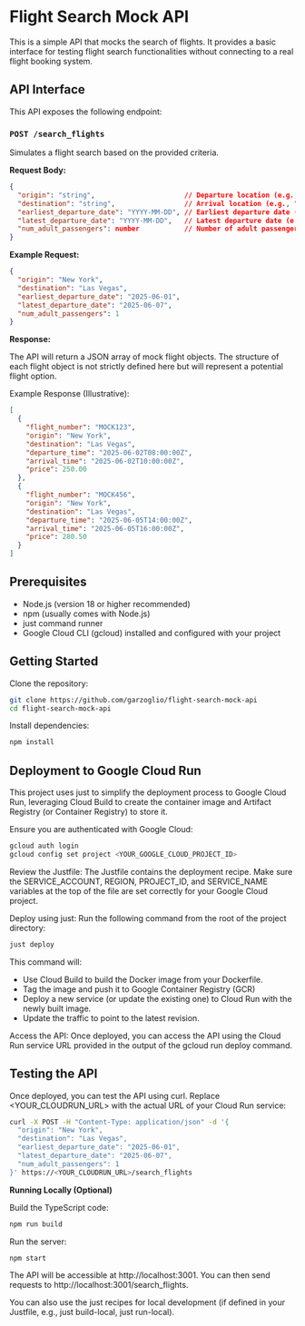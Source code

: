 # Flight Search Mock API

This is a simple API that mocks the search of flights. It provides a basic interface for testing flight search functionalities without connecting to a real flight booking system.

## API Interface

This API exposes the following endpoint:

### `POST /search_flights`

Simulates a flight search based on the provided criteria.

**Request Body:**

```json
{
  "origin": "string",                      // Departure location (e.g., "New York")
  "destination": "string",                 // Arrival location (e.g., "Las Vegas")
  "earliest_departure_date": "YYYY-MM-DD", // Earliest departure date (e.g., "2024-06-01")
  "latest_departure_date": "YYYY-MM-DD",   // Latest departure date (e.g., "2024-06-07")
  "num_adult_passengers": number           // Number of adult passengers (e.g., 1)
}
```

**Example Request:**

```json
{
  "origin": "New York",
  "destination": "Las Vegas",
  "earliest_departure_date": "2025-06-01",
  "latest_departure_date": "2025-06-07",
  "num_adult_passengers": 1
}
```

**Response:**

The API will return a JSON array of mock flight objects. The structure of each flight object is not strictly defined here but will represent a potential flight option.

Example Response (Illustrative):

```json
[
  {
    "flight_number": "MOCK123",
    "origin": "New York",
    "destination": "Las Vegas",
    "departure_time": "2025-06-02T08:00:00Z",
    "arrival_time": "2025-06-02T10:00:00Z",
    "price": 250.00
  },
  {
    "flight_number": "MOCK456",
    "origin": "New York",
    "destination": "Las Vegas",
    "departure_time": "2025-06-05T14:00:00Z",
    "arrival_time": "2025-06-05T16:00:00Z",
    "price": 280.50
  }
]
```

## Prerequisites
* Node.js (version 18 or higher recommended)
* npm (usually comes with Node.js)
* just command runner
* Google Cloud CLI (gcloud) installed and configured with your project

## Getting Started

Clone the repository:

```bash
git clone https://github.com/garzoglio/flight-search-mock-api
cd flight-search-mock-api
```
Install dependencies:

```bash
npm install
```

## Deployment to Google Cloud Run
This project uses just to simplify the deployment process to Google Cloud Run, leveraging Cloud Build to create the container image and Artifact Registry (or Container Registry) to store it.

Ensure you are authenticated with Google Cloud:

```bash
gcloud auth login
gcloud config set project <YOUR_GOOGLE_CLOUD_PROJECT_ID>
```
Review the Justfile: The Justfile contains the deployment recipe. Make sure the SERVICE_ACCOUNT, REGION, PROJECT_ID, and SERVICE_NAME variables at the top of the file are set correctly for your Google Cloud project.

Deploy using just: Run the following command from the root of the project directory:

```bash
just deploy
```

This command will:

* Use Cloud Build to build the Docker image from your Dockerfile.
* Tag the image and push it to Google Container Registry (GCR)
* Deploy a new service (or update the existing one) to Cloud Run with the newly built image.
* Update the traffic to point to the latest revision.

Access the API: Once deployed, you can access the API using the Cloud Run service URL provided in the output of the gcloud run deploy command.

## Testing the API

Once deployed, you can test the API using curl. Replace <YOUR_CLOUDRUN_URL> with the actual URL of your Cloud Run service:

```bash
curl -X POST -H "Content-Type: application/json" -d '{
  "origin": "New York",
  "destination": "Las Vegas",
  "earliest_departure_date": "2025-06-01",
  "latest_departure_date": "2025-06-07",
  "num_adult_passengers": 1
}' https://<YOUR_CLOUDRUN_URL>/search_flights
```

**Running Locally (Optional)**

Build the TypeScript code:

```bash
npm run build
```

Run the server:

```bash
npm start
```

The API will be accessible at http://localhost:3001. You can then send requests to http://localhost:3001/search_flights.

You can also use the just recipes for local development (if defined in your Justfile, e.g., just build-local, just run-local).


